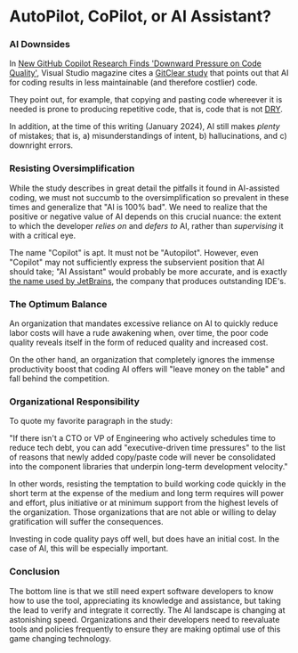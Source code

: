 # AutoPilot, CoPilot, or AI Assistant?

### AI Downsides

In [New GitHub Copilot Research Finds 'Downward Pressure on Code Quality'](https://visualstudiomagazine.com/articles/2024/01/25/copilot-research.aspx), Visual Studio magazine cites a [GitClear study](https://www.gitclear.com/coding_on_copilot_data_shows_ais_downward_pressure_on_code_quality) that points out that AI for coding results in less maintainable (and therefore costlier) code.

They point out, for example, that copying and pasting code whereever it is needed is prone to producing repetitive code, that is, code that is not [DRY](https://en.wikipedia.org/wiki/Don't_repeat_yourself).

In addition, at the time of this writing (January 2024), AI still makes _plenty_ of mistakes; that is, a) misunderstandings of intent, b) hallucinations, and c) downright errors.

### Resisting Oversimplification

While the study describes in great detail the pitfalls it found in AI-assisted coding, we must not succumb to the oversimplification so prevalent in these times and generalize that "AI is 100% bad". We need to realize that the positive or negative value of AI depends on this crucial nuance: the extent to which the developer _relies on_ and _defers to_ AI, rather than _supervising_ it with a critical eye.

The name "Copilot" is apt. It must not be "Autopilot". However, even "Copilot" may not sufficiently express the subservient position that AI should take; "AI Assistant" would probably be more accurate, and is exactly [the name used by JetBrains](https://www.jetbrains.com/help/idea/ai-assistant.html), the company that produces outstanding IDE's.

### The Optimum Balance

An organization that mandates excessive reliance on AI to quickly reduce labor costs will have a rude awakening when, over time, the poor code quality reveals itself in the form of reduced quality and increased cost.

On the other hand, an organization that completely ignores the immense productivity boost that coding AI offers will "leave money on the table" and fall behind the competition.

### Organizational Responsibility

To quote my favorite paragraph in the study:

"If there isn't a CTO or VP of Engineering who actively schedules time to reduce tech
debt, you can add "executive-driven time pressures" to the list of reasons that newly
added copy/paste code will never be consolidated into the component libraries that
underpin long-term development velocity."

In other words, resisting the temptation to build working code quickly in the short term at the expense of the medium and long term requires will power and effort, plus initiative or at minimum support from the highest levels of the organization. Those organizations that are not able or willing to delay gratification will suffer the consequences.

Investing in code quality pays off well, but does have an initial cost. In the case of AI, this will be especially important.


### Conclusion

The bottom line is that we still need expert software developers to know how to use the tool, appreciating its knowledge and assistance, but taking the lead to verify and integrate it correctly. The AI landscape is changing at astonishing speed. Organizations and their developers need to reevaluate tools and policies frequently to ensure they are making optimal use of this game changing technology.
